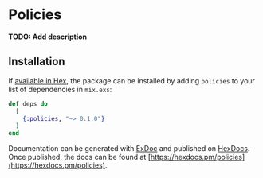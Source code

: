 # Policies

**TODO: Add description**

## Installation

If [available in Hex](https://hex.pm/docs/publish), the package can be installed
by adding `policies` to your list of dependencies in `mix.exs`:

```elixir
def deps do
  [
    {:policies, "~> 0.1.0"}
  ]
end
```

Documentation can be generated with [ExDoc](https://github.com/elixir-lang/ex_doc)
and published on [HexDocs](https://hexdocs.pm). Once published, the docs can
be found at [https://hexdocs.pm/policies](https://hexdocs.pm/policies).

